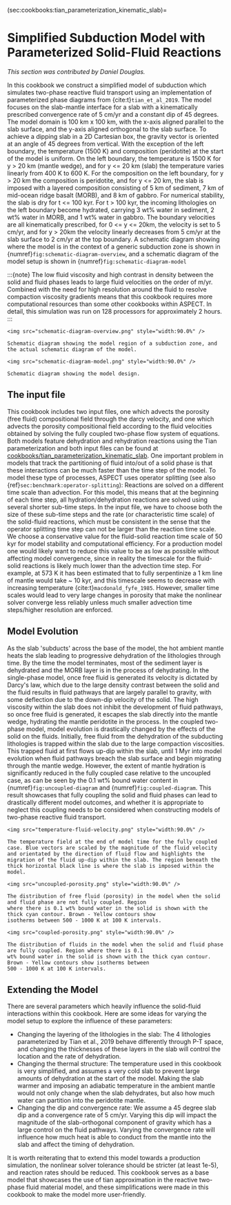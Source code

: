 (sec:cookbooks:tian_parameterization_kinematic_slab)=
# Simplified Subduction Model with Parameterized Solid-Fluid Reactions

*This section was contributed by Daniel Douglas.*

In this cookbook we construct a simplified model of subduction which simulates two-phase reactive fluid transport
using an implementation of parameterized phase diagrams from {cite:t}`tian_et_al_2019`. The model focuses on the
slab-mantle interface for a slab with a kinematically prescribed convergence rate of 5 cm/yr and a constant dip of
45 degrees. The model domain is 100 km x 100 km, with the x-axis aligned parallel to the slab surface, and the
y-axis aligned orthogonal to the slab surface. To achieve a dipping slab in a 2D Cartesian box, the gravity vector
is oriented at an angle of 45 degrees from vertical. With the exception of the left boundary, the temperature (1500
K) and composition (peridotite) at the start of the model is uniform. On the left boundary, the temperature is 1500
K for y > 20 km (mantle wedge), and for y <= 20 km (slab) the temperature varies linearly from 400 K to 600 K.
For the composition on the left boundary, for y > 20 km the composition is peridotite, and for y <= 20 km, the slab
is imposed with a layered composition consisting of 5 km of sediment, 7 km of mid-ocean ridge basalt (MORB), and 8 km
of gabbro. For numerical stability, the slab is dry for t <= 100 kyr. For t > 100 kyr, the incoming lithologies on
the left boundary become hydrated, carrying 3 wt% water in sediment, 2 wt% water in MORB, and 1 wt% water in gabbro.
The boundary velocities are all kinematically prescribed, for 0 <= y <= 20km, the velocity is set to 5 cm/yr, and
for y > 20km the velocity linearly decreases from 5 cm/yr at the slab surface to 2 cm/yr at the top boundary. A
schematic diagram showing where the model is in the context of a generic subduction zone is shown in {numref}`fig:schematic-diagram-overview`, and a schematic diagram of the model setup is shown in {numref}`fig:schematic-diagram-model`

:::{note}
The low fluid viscosity and high contrast in density between the solid and fluid phases leads to large fluid
velocities on the order of m/yr. Combined with the need for high resolution around the fluid to resolve compaction
viscosity gradients means that this cookbook requires more computational resources than some other cookbooks within
ASPECT. In detail, this simulation was run on 128 processors for approximately 2 hours.
:::

```{figure-md} fig:schematic-diagram-overview
<img src="schematic-diagram-overview.png" style="width:90.0%" />

Schematic diagram showing the model region of a subduction zone, and the actual schematic diagram of the model.
```

```{figure-md} fig:schematic-diagram-model
<img src="schematic-diagram-model.png" style="width:90.0%" />

Schematic diagram showing the model design.
```

## The input file
This cookbook includes two input files, one which advects the porosity (free fluid) compositional field through the
darcy velocity, and one which advects the porosity compositional field according to the fluid velocities obtained by solving the fully coupled two-phase flow system of equations. Both models feature dehydration and rehydration reactions using the Tian parameterization and both input files can be found at [cookbooks/tian_parameterization_kinematic_slab](https://www.github.com/geodynamics/aspect/blob/main/cookbooks/tian_parameterization_kinematic_slab/). One
important problem in models that track the partitioning of fluid into/out of a solid phase is that these
interactions can be much faster than the time step of the model. To model these type of processes, ASPECT uses
operator splitting (see also {ref}`sec:benchmark:operator-splitting`): Reactions are solved on a different time
scale than advection. For this model, this means that at the beginning of each time step, all hydration/dehydration
reactions are solved using several shorter sub-time steps. In the input file, we have to choose both the size of
these sub-time steps and the rate (or characteristic time scale) of the solid-fluid reactions, which must be
consistent in the sense that the operator splitting time step can not be larger than the reaction time scale. We
choose a conservative value for the fluid-solid reaction time scale of 50 kyr for model stability and computational
efficiency. For a production model one would likely want to reduce this value to be as low as possible without
affecting model convergence, since in reality the timescale for the fluid-solid reactions is likely much lower than
the advection time step. For example, at 573 K it has been estimated that to fully serpentinize a 1 km line of
mantle would take ~ 10 kyr, and this timescale seems to decrease with increasing temperature {cite:t}`macdonald_fyfe_1985`. However, smaller time scales would lead to very large changes in porosity that make the
nonlinear solver converge less reliably unless much smaller advection time steps/higher resolution are enforced.

## Model Evolution
As the slab 'subducts' across the base of the model, the hot ambient mantle heats the slab leading to progressive
dehydration of the lithologies through time. By the time the model terminates, most of the sediment layer is
dehydrated and the MORB layer is in the process of dehydrating. In the single-phase model, once free fluid is
generated its velocity is dictated by Darcy's law, which due to the large density contrast between the solid and
the fluid results in fluid pathways that are largely parallel to gravity, with some deflection due to the down-dip
velocity of the solid. The high viscosity within the slab does not inhibit the development of fluid pathways, so
once free fluid is generated, it escapes the slab directly into the mantle wedge, hydrating the mantle peridotite in
the process. In the coupled two-phase model, model evolution is drastically changed by the effects of the solid on
the fluids. Initially, free fluid from the dehydration of the subducting lithologies is trapped within the slab due
to the large compaction viscosities. This trapped fluid at first flows up-dip within the slab, until 1 Myr into
model evolution when fluid pathways breach the slab surface and begin migrating through the mantle wedge. However,
the extent of mantle hydration is significantly reduced in the fully coupled case relative to the uncoupled case, as
can be seen by the 0.1 wt% bound water content in {numref}`fig:uncoupled-diagram` and {numref}`fig:coupled-diagram`.
This result showcases that fully coupling the solid and fluid phases can lead to drastically different model
outcomes, and whether it is appropriate to neglect this coupling needs to be considered when constructing models of
two-phase reactive fluid transport.

```{figure-md} fig:temperature-velocity
<img src="temperature-fluid-velocity.png" style="width:90.0%" />

The temperature field at the end of model time for the fully coupled case. Blue vectors are scaled by the magnitude of the fluid velocity and orientated by the direction of fluid flow and highlights the migration of the fluid up-dip within the slab. The region beneath the thick horizontal black line is where the slab is imposed within the model.
```

```{figure-md} fig:uncoupled-diagram
<img src="uncoupled-porosity.png" style="width:90.0%" />

The distribution of free fluid (porosity) in the model when the solid and fluid phase are not fully coupled. Region
where there is 0.1 wt% bound water in the solid is shown with the thick cyan contour. Brown - Yellow contours show
isotherms between 500 - 1000 K at 100 K intervals.
```

```{figure-md} fig:coupled-diagram
<img src="coupled-porosity.png" style="width:90.0%" />

The distribution of fluids in the model when the solid and fluid phase are fully coupled. Region where there is 0.1
wt% bound water in the solid is shown with the thick cyan contour. Brown - Yellow contours show isotherms between
500 - 1000 K at 100 K intervals.
```

## Extending the Model
There are several parameters which heavily influence the solid-fluid interactions within this cookbook. Here are
some ideas for varying the model setup to explore the influence of these parameters:

-   Changing the layering of the lithologies in the slab: The 4 lithologies parameterized by Tian et al., 2019
behave differently through P-T space, and changing the thicknesses of these layers in the slab will control the
location and the rate of dehydration.
-   Changing the thermal structure: The temperature used in this cookbook is very simplified, and assumes a very
cold slab to prevent large amounts of dehydration at the start of the model. Making the slab warmer and imposing an
adiabatic temperature in the ambient mantle would not only change when the slab dehydrates, but also how much water
can partition into the peridotite mantle.
-   Changing the dip and convergence rate: We assume a 45 degree slab dip and a convergence rate of 5 cm/yr. Varying
this dip will impact the magnitude of the slab-orthogonal component of gravity which has a large control on the
fluid pathways. Varying the convergence rate will influence how much heat is able to conduct from the mantle into
the slab and affect the timing of dehydration.

It is worth reiterating that to extend this model towards a production simulation, the nonlinear solver tolerance
should be stricter (at least 1e-5), and reaction rates should be reduced. This cookbook serves as a base model
that showcases the use of tian approximation in the reactive two-phase fluid material model, and these
simplifications were made in this cookbook to make the model more user-friendly.
